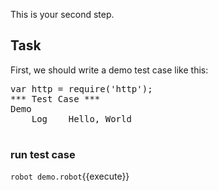 This is your second step.

## Task

First, we should write a demo test case like this:

<pre class="file" data-filename="demo.robot" data-target="replace">var http = require('http');
*** Test Case ***
Demo
    Log    Hello, World

</pre>

### run test case

`robot demo.robot`{{execute}}
